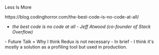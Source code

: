 <span>Less <!-- .element: class="fragment" --></span> <span>Is <!-- .element: class="fragment" --></span> <span>More <!-- .element: class="fragment" --></span>

<div> <!-- .element: class="fragment" -->
https://blog.codinghorror.com/the-best-code-is-no-code-at-all/

-   _the best code is no code at all - Jeff Atwood (co-founder of Stack Overflow)_

</div>

<div> <!-- .element: class="fragment" -->
- Future Talk = Why I think Redux is not necessary
- In brief - I think it's mostly a solution as a profiling tool but used in production.
</div>
